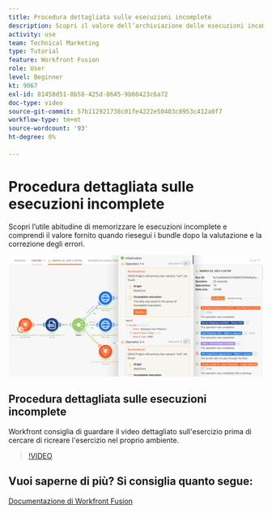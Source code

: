 ```yaml
---
title: Procedura dettagliata sulle esecuzioni incomplete
description: Scopri il valore dell’archiviazione delle esecuzioni incomplete e quindi della riesecuzione dei bundle dopo la valutazione e la correzione degli errori in [!DNL Adobe Workfront Fusion].
activity: use
team: Technical Marketing
type: Tutorial
feature: Workfront Fusion
role: User
level: Beginner
kt: 9067
exl-id: 81458d51-8b58-425d-8645-9b60423c6a72
doc-type: video
source-git-commit: 57b112921738c01fe4222e50403c8953c412a0f7
workflow-type: tm+mt
source-wordcount: '93'
ht-degree: 0%

---
```


# Procedura dettagliata sulle esecuzioni incomplete

Scopri l’utile abitudine di memorizzare le esecuzioni incomplete e comprendi il valore fornito quando riesegui i bundle dopo la valutazione e la correzione degli errori.

![Immagine di uno scenario con gestione degli errori](assets/troubleshooting-and-error-handling-8.png)

## Procedura dettagliata sulle esecuzioni incomplete

Workfront consiglia di guardare il video dettagliato sull&#39;esercizio prima di cercare di ricreare l&#39;esercizio nel proprio ambiente.

>[!VIDEO](https://video.tv.adobe.com/v/335308/?quality=12&learn=on)

## Vuoi saperne di più? Si consiglia quanto segue:

[Documentazione di Workfront Fusion](https://experienceleague.adobe.com/docs/workfront/using/adobe-workfront-fusion/workfront-fusion-2.html?lang=en)
